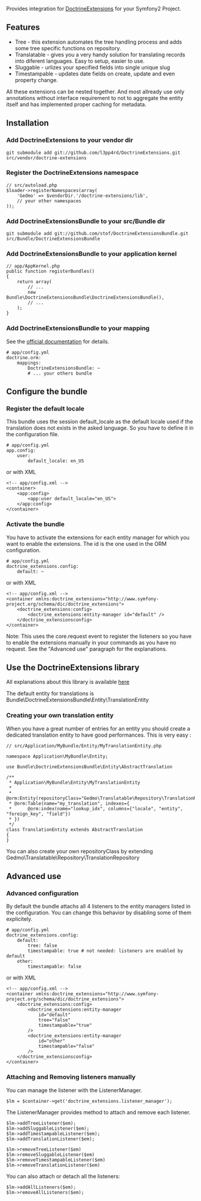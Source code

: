 Provides integration for [DoctrineExtensions](http://github.com/l3pp4rd/DoctrineExtensions) for your Symfony2 Project.

## Features

- Tree - this extension automates the tree handling process and adds some tree specific functions on repository.
- Translatable - gives you a very handy solution for translating records into diferent languages. Easy to setup, easier to use.
- Sluggable - urlizes your specified fields into single unique slug
- Timestampable - updates date fields on create, update and even property change.

All these extensions can be nested together. And most allready use only annotations without interface requirement
to not to aggregate the entity itself and has implemented proper caching for metadata.

## Installation

### Add DoctrineExtensions to your vendor dir

    git submodule add git://github.com/l3pp4rd/DoctrineExtensions.git src/vendor/doctrine-extensions

### Register the DoctrineExtensions namespace

    // src/autoload.php
    $loader->registerNamespaces(array(
        'Gedmo' => $vendorDir.'/doctrine-extensions/lib',
        // your other namespaces
    ));

### Add DoctrineExtensionsBundle to your src/Bundle dir

    git submodule add git://github.com/stof/DoctrineExtensionsBundle.git src/Bundle/DoctrineExtensionsBundle

### Add DoctrineExtensionsBundle to your application kernel

    // app/AppKernel.php
    public function registerBundles()
    {
        return array(
            // ...
            new Bundle\DoctrineExtensionsBundle\DoctrineExtensionsBundle(),
            // ...
        );
    }

### Add DoctrineExtensionsBundle to your mapping

See the [official documentation](http://docs.symfony-reloaded.org/master/guides/doctrine/orm/overview.html)
for details.

    # app/config.yml
    doctrine.orm:
        mappings:
            DoctrineExtensionsBundle: ~
            # ... your others bundle

## Configure the bundle

### Register the default locale

This bundle uses the session default_locale as the default locale used if the
translation does not exists in the asked language. So you have to define it in
the configuration file.

    # app/config.yml
    app.config:
        user:
            default_locale: en_US

or with XML

    <!-- app/config.xml -->
    <container>
        <app:config>
            <app:user default_locale="en_US">
        </app:config>
    </container>

### Activate the bundle

You have to activate the extensions for each entity manager for which you want
to enable the extensions. The id is the one used in the ORM configuration.

    # app/config.yml
    doctrine_extensions.config:
        default: ~

or with XML

    <!-- app/config.xml -->
    <container xmlns:doctrine_extensions="http://www.symfony-project.org/schema/dic/doctrine_extensions">
        <doctrine_extensions:config>
            <doctrine_extensions:entity-manager id="default" />
        </doctrine_extensionsconfig>
    </container>

Note: This uses the core.request event to register the listeners so you have to
enable the extensions manually in your commands as you have no request. See the
"Advanced use" paragraph for the explanations.

## Use the DoctrineExtensions library

All explanations about this library is available [here](http://gediminasm.org "Tutorials for extensions")

The default entity for translations is Bundle\DoctrineExtensionsBundle\Entity\TranslationEntity

### Creating your own translation entity

When you have a great number of entries for an entity you should create a
dedicated translation entity to have good performances. This is very easy :

    // src/Application/MyBundle/Entity/MyTranslationEntity.php

    namespace Application\MyBundle\Entity;

    use Bundle\DoctrineExtensionsBundle\Entity\AbstractTranslation

    /**
     * Application\MyBundle\Entity\MyTranslationEntity
     *
     * @orm:Entity(repositoryClass="Gedmo\Translatable\Repository\TranslationRepository")
     * @orm:Table(name="my_translation", indexes={
     *      @orm:index(name="lookup_idx", columns={"locale", "entity", "foreign_key", "field"})
     * })
     */
    class TranslationEntity extends AbstractTranslation
    {
    }

You can also create your own repositoryClass by extending
Gedmo\Translatable\Repository\TranslationRepository

## Advanced use

### Advanced configuration

By default the bundle attachs all 4 listeners to the entity managers listed in
the configuration. You can change this behavior by disabling some of them
explicitely.

    # app/config.yml
    doctrine_extensions.config:
        default:
            tree: false
            timestampable: true # not needed: listeners are enabled by default
        other:
            timestampable: false

or with XML

    <!-- app/config.xml -->
    <container xmlns:doctrine_extensions="http://www.symfony-project.org/schema/dic/doctrine_extensions">
        <doctrine_extensions:config>
            <doctrine_extensions:entity-manager
                id="default"
                tree="false"
                timestampable="true"
            />
            <doctrine_extensions:entity-manager
                id="other"
                timestampable="false"
            />
        </doctrine_extensionsconfig>
    </container>

### Attaching and Removing listeners manually

You can manage the listener with the ListenerManager.

    $lm = $container->get('doctrine_extensions.listener_manager');

The ListenerManager provides method to attach and remove each listener.

    $lm->addTreeListener($em);
    $lm->addSluggableListener($em);
    $lm->addTimestampableListener($em);
    $lm->addTranslationListener($em);

    $lm->removeTreeListener($em)
    $lm->removeSluggableListener($em)
    $lm->removeTimestampableListener($em)
    $lm->removeTranslationListener($em)

You can also attach or detach all the listeners:

    $lm->addAllListeners($em);
    $lm->removeAllListeners($em);
